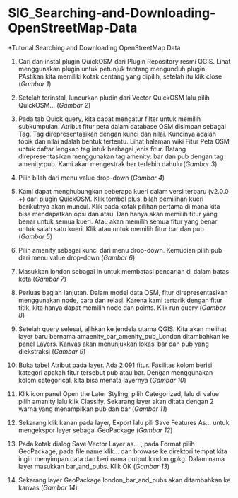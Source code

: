 # SIG_Searching-and-Downloading-OpenStreetMap-Data

*Tutorial Searching and Downloading OpenStreetMap Data

1. Cari dan instal plugin QuickOSM dari Plugin Repository resmi QGIS. Lihat menggunakan plugin untuk petunjuk tentang mengunduh plugin. PAstikan kita memiliki kotak centang yang dipilih, setelah itu klik close (*Gambar 1*)

2. Setelah terinstal, luncurkan pludin dari Vector QuickOSM lalu pilih QuickOSM... (*Gambar 2*)

3. Pada tab Quick query, kita dapat mengatur filter untuk memilih subkumpulan. Atribut fitur peta dalam database OSM disimpan sebagai Tag. Tag direpresentasikan dengan kunci dan nilai. Kuncinya adalah topik dan nilai adalah bentuk tertentu. Lihat halaman wiki Fitur Peta OSM untuk daftar lengkap tag intuk berbagai jenis fitur. Batang direpresentasikan menggunakan tag amenity: bar dan pub dengan tag amenity:pub. Kami akan mengestrak bar terlebih dahulu (*Gambar 3*)

4. Pilih bilah dari menu value drop-down (*Gambar 4*)

5. Kami dapat menghubungkan beberapa kueri dalam versi terbaru (v2.0.0 +) dari plugin QuickOSM. Klik tombol plus, bilah pemilihan kueri berikutnya akan muncul. Klik pada kotak pilihan pertama di mana kita bisa mendapatkan opsi dan atau. Dan hanya akan memilih fitur yang benar untuk semua kueri. Atau akan memilih semua fitur yang benar untuk salah satu kueri. Klik atau untuk memilih fitur bar dan pub (*Gambar 5*)

6. Pilih amenity sebagai kunci dari menu drop-down. Kemudian pilih pub dari menu value drop-down (*Gambar 6*)

7. Masukkan london sebagai In untuk membatasi pencarian di dalam batas kota (*Gambar 7*)

8. Perluas bagian lanjutan. Dalam model data OSM, fitur direpresentasikan menggunakan node, cara dan relasi. Karena kami tertarik dengan fitur titik, kita hanya dapat memilih node dan points. Klik run query (*Gambar 8*)

9. Setelah query selesai, alihkan ke jendela utama QGIS. Kita akan melihat layer baru bernama amaenity_bar_amenity_pub_London ditambahkan ke panel Layers. Kanvas akan menunjukkan lokasi bar dan pub yang diekstraksi (*Gambar 9*)

10. Buka tabel Atribut pada layer. Ada 2.091 fitur. Fasilitas kolom berisi kategori apakah fitur tersebut pub atau bar. Dengan menggunakan kolom categorical, kita bisa menata layernya (*Gambar 10*)

11. Klik icon panel Open the Later Styling, pilih Categorized, lalu di value pilih amanity lalu klik Classify. Sekarang layer akan ditata dengan 2 warna yang menampilkan pub dan bar (*Gambar 11*)

12. Sekarang klik kanan pada layer, Export lalu pili Save Features As... untuk mengekspor layer sebagai GeoPackage (*Gambar 12*)

13. Pada kotak dialog Save Vector Layer as... , pada Format pilih GeoPackage, pada file name klik... dan browase ke direktori tempat kita ingin menyimpan data dan beri nama output london.gpkg. Dalam nama layer masukkan bar_and_pubs. Klik OK (*Gambar 13*)

14. Sekarang layer GeoPackage london_bar_and_pubs akan ditambahkan ke kanvas (*Gambar 14*)
